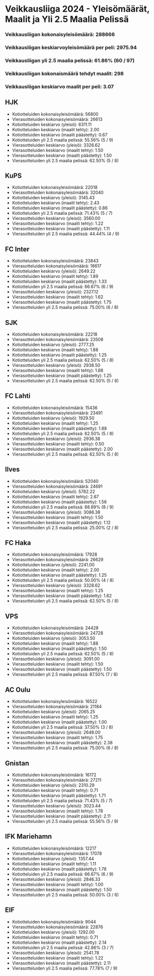 # Veikkausliiga 2024 - Yleisömäärät, Maalit ja Yli 2.5 Maalia Pelissä

### Veikkausliigan kokonaisyleisömäärä: 288666
### Veikkausliigan keskiarvoyleisömäärä per peli: 2975.94
### Veikkausliigan yli 2.5 maalia pelissä: 61.86% (60 / 97)
### Veikkausliigan kokonaismäärä tehdyt maalit: 298
### Veikkausliigan keskiarvo maalit per peli: 3.07

## HJK
- Kotiotteluiden kokonaisyleisömäärä: 56800
- Vierasotteluiden kokonaisyleisömäärä: 26613
- Kotiotteluiden keskiarvo (yleisö): 6311.11
- Kotiotteluiden keskiarvo (maalit tehty): 2.00
- Kotiotteluiden keskiarvo (maalit päästetty): 0.67
- Kotiotteluiden yli 2.5 maalia pelissä: 55.56% (5 / 9)
- Vierasotteluiden keskiarvo (yleisö): 3326.62
- Vierasotteluiden keskiarvo (maalit tehty): 1.50
- Vierasotteluiden keskiarvo (maalit päästetty): 1.50
- Vierasotteluiden yli 2.5 maalia pelissä: 62.50% (5 / 8)

## KuPS
- Kotiotteluiden kokonaisyleisömäärä: 22018
- Vierasotteluiden kokonaisyleisömäärä: 32040
- Kotiotteluiden keskiarvo (yleisö): 3145.43
- Kotiotteluiden keskiarvo (maalit tehty): 2.43
- Kotiotteluiden keskiarvo (maalit päästetty): 0.86
- Kotiotteluiden yli 2.5 maalia pelissä: 71.43% (5 / 7)
- Vierasotteluiden keskiarvo (yleisö): 3560.00
- Vierasotteluiden keskiarvo (maalit tehty): 1.22
- Vierasotteluiden keskiarvo (maalit päästetty): 1.11
- Vierasotteluiden yli 2.5 maalia pelissä: 44.44% (4 / 9)

## FC Inter
- Kotiotteluiden kokonaisyleisömäärä: 23843
- Vierasotteluiden kokonaisyleisömäärä: 18617
- Kotiotteluiden keskiarvo (yleisö): 2649.22
- Kotiotteluiden keskiarvo (maalit tehty): 1.89
- Kotiotteluiden keskiarvo (maalit päästetty): 1.33
- Kotiotteluiden yli 2.5 maalia pelissä: 66.67% (6 / 9)
- Vierasotteluiden keskiarvo (yleisö): 2327.12
- Vierasotteluiden keskiarvo (maalit tehty): 1.62
- Vierasotteluiden keskiarvo (maalit päästetty): 1.75
- Vierasotteluiden yli 2.5 maalia pelissä: 75.00% (6 / 8)

## SJK
- Kotiotteluiden kokonaisyleisömäärä: 22218
- Vierasotteluiden kokonaisyleisömäärä: 23508
- Kotiotteluiden keskiarvo (yleisö): 2777.25
- Kotiotteluiden keskiarvo (maalit tehty): 1.88
- Kotiotteluiden keskiarvo (maalit päästetty): 1.25
- Kotiotteluiden yli 2.5 maalia pelissä: 62.50% (5 / 8)
- Vierasotteluiden keskiarvo (yleisö): 2938.50
- Vierasotteluiden keskiarvo (maalit tehty): 1.88
- Vierasotteluiden keskiarvo (maalit päästetty): 1.25
- Vierasotteluiden yli 2.5 maalia pelissä: 62.50% (5 / 8)

## FC Lahti
- Kotiotteluiden kokonaisyleisömäärä: 15436
- Vierasotteluiden kokonaisyleisömäärä: 23491
- Kotiotteluiden keskiarvo (yleisö): 1929.50
- Kotiotteluiden keskiarvo (maalit tehty): 1.25
- Kotiotteluiden keskiarvo (maalit päästetty): 1.88
- Kotiotteluiden yli 2.5 maalia pelissä: 62.50% (5 / 8)
- Vierasotteluiden keskiarvo (yleisö): 2936.38
- Vierasotteluiden keskiarvo (maalit tehty): 0.50
- Vierasotteluiden keskiarvo (maalit päästetty): 2.00
- Vierasotteluiden yli 2.5 maalia pelissä: 62.50% (5 / 8)

## Ilves
- Kotiotteluiden kokonaisyleisömäärä: 52040
- Vierasotteluiden kokonaisyleisömäärä: 24691
- Kotiotteluiden keskiarvo (yleisö): 5782.22
- Kotiotteluiden keskiarvo (maalit tehty): 2.67
- Kotiotteluiden keskiarvo (maalit päästetty): 1.56
- Kotiotteluiden yli 2.5 maalia pelissä: 88.89% (8 / 9)
- Vierasotteluiden keskiarvo (yleisö): 3086.38
- Vierasotteluiden keskiarvo (maalit tehty): 1.50
- Vierasotteluiden keskiarvo (maalit päästetty): 1.12
- Vierasotteluiden yli 2.5 maalia pelissä: 25.00% (2 / 8)

## FC Haka
- Kotiotteluiden kokonaisyleisömäärä: 17928
- Vierasotteluiden kokonaisyleisömäärä: 26629
- Kotiotteluiden keskiarvo (yleisö): 2241.00
- Kotiotteluiden keskiarvo (maalit tehty): 2.00
- Kotiotteluiden keskiarvo (maalit päästetty): 1.25
- Kotiotteluiden yli 2.5 maalia pelissä: 50.00% (4 / 8)
- Vierasotteluiden keskiarvo (yleisö): 3328.62
- Vierasotteluiden keskiarvo (maalit tehty): 1.25
- Vierasotteluiden keskiarvo (maalit päästetty): 1.62
- Vierasotteluiden yli 2.5 maalia pelissä: 62.50% (5 / 8)

## VPS
- Kotiotteluiden kokonaisyleisömäärä: 24428
- Vierasotteluiden kokonaisyleisömäärä: 24728
- Kotiotteluiden keskiarvo (yleisö): 3053.50
- Kotiotteluiden keskiarvo (maalit tehty): 1.88
- Kotiotteluiden keskiarvo (maalit päästetty): 1.50
- Kotiotteluiden yli 2.5 maalia pelissä: 62.50% (5 / 8)
- Vierasotteluiden keskiarvo (yleisö): 3091.00
- Vierasotteluiden keskiarvo (maalit tehty): 1.50
- Vierasotteluiden keskiarvo (maalit päästetty): 1.50
- Vierasotteluiden yli 2.5 maalia pelissä: 87.50% (7 / 8)

## AC Oulu
- Kotiotteluiden kokonaisyleisömäärä: 16522
- Vierasotteluiden kokonaisyleisömäärä: 21184
- Kotiotteluiden keskiarvo (yleisö): 2065.25
- Kotiotteluiden keskiarvo (maalit tehty): 1.25
- Kotiotteluiden keskiarvo (maalit päästetty): 1.00
- Kotiotteluiden yli 2.5 maalia pelissä: 37.50% (3 / 8)
- Vierasotteluiden keskiarvo (yleisö): 2648.00
- Vierasotteluiden keskiarvo (maalit tehty): 1.75
- Vierasotteluiden keskiarvo (maalit päästetty): 2.38
- Vierasotteluiden yli 2.5 maalia pelissä: 75.00% (6 / 8)

## Gnistan
- Kotiotteluiden kokonaisyleisömäärä: 16172
- Vierasotteluiden kokonaisyleisömäärä: 27211
- Kotiotteluiden keskiarvo (yleisö): 2310.29
- Kotiotteluiden keskiarvo (maalit tehty): 0.71
- Kotiotteluiden keskiarvo (maalit päästetty): 1.71
- Kotiotteluiden yli 2.5 maalia pelissä: 71.43% (5 / 7)
- Vierasotteluiden keskiarvo (yleisö): 3023.44
- Vierasotteluiden keskiarvo (maalit tehty): 1.78
- Vierasotteluiden keskiarvo (maalit päästetty): 2.11
- Vierasotteluiden yli 2.5 maalia pelissä: 55.56% (5 / 9)

## IFK Mariehamn
- Kotiotteluiden kokonaisyleisömäärä: 12217
- Vierasotteluiden kokonaisyleisömäärä: 17078
- Kotiotteluiden keskiarvo (yleisö): 1357.44
- Kotiotteluiden keskiarvo (maalit tehty): 1.11
- Kotiotteluiden keskiarvo (maalit päästetty): 1.78
- Kotiotteluiden yli 2.5 maalia pelissä: 66.67% (6 / 9)
- Vierasotteluiden keskiarvo (yleisö): 2846.33
- Vierasotteluiden keskiarvo (maalit tehty): 1.00
- Vierasotteluiden keskiarvo (maalit päästetty): 1.50
- Vierasotteluiden yli 2.5 maalia pelissä: 50.00% (3 / 6)

## EIF
- Kotiotteluiden kokonaisyleisömäärä: 9044
- Vierasotteluiden kokonaisyleisömäärä: 22876
- Kotiotteluiden keskiarvo (yleisö): 1292.00
- Kotiotteluiden keskiarvo (maalit tehty): 0.71
- Kotiotteluiden keskiarvo (maalit päästetty): 2.14
- Kotiotteluiden yli 2.5 maalia pelissä: 42.86% (3 / 7)
- Vierasotteluiden keskiarvo (yleisö): 2541.78
- Vierasotteluiden keskiarvo (maalit tehty): 1.22
- Vierasotteluiden keskiarvo (maalit päästetty): 2.11
- Vierasotteluiden yli 2.5 maalia pelissä: 77.78% (7 / 9)

